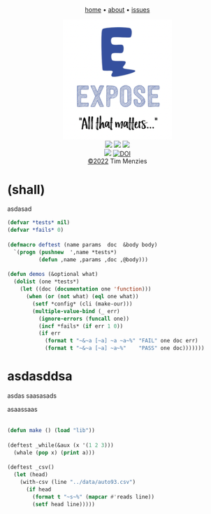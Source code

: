 <a name=top><br>
<!-- tricks from https://simpleicons.org/  https://studio.tailorbrands.com -->
<p align=center>
<a href="/README.md#top">home</a> • 
<a href="/docs/about.md">about</a> • 
<a href="https://github.com/4else/expose/issues">issues</a>  
</p><p align=center>
<a href="/README.md#top"><img src="/etc/img/expose.png" width=250></a><br>
<img src="https://img.shields.io/badge/purpose-se,ai-informational?style=flat&logo=hyper&logoColor=white&color=blueviolet">
<img src="https://img.shields.io/badge/language-lisp-informational?style=flat&logo=lua&logoColor=white&color=orange">
<a href="https://github.com/4duo/duo/actions"><img src="https://github.com/4duo/duo/workflows/tests/badge.svg"></a><br>
<img src="https://img.shields.io/badge/platform-osx,linux-informational?style=flat&logo=linux&logoColor=white&color=blue">
<a href="https://zenodo.org/badge/latestdoi/454593195"><img src="https://zenodo.org/badge/454593195.svg" alt="DOI"></a><br>
<a href="/LICENSE.md#top">&copy;2022</a> Tim Menzies
</p>




# (shall)


 asdasad 


```lisp
(defvar *tests* nil)
(defvar *fails* 0)

(defmacro deftest (name params  doc  &body body)
  `(progn (pushnew  ',name *tests*) 
          (defun ,name ,params ,doc ,@body)))

(defun demos (&optional what)
  (dolist (one *tests*)
    (let ((doc (documentation one 'function)))
      (when (or (not what) (eql one what))
        (setf *config* (cli (make-our)))
        (multiple-value-bind (_ err)
          (ignore-errors (funcall one))
          (incf *fails* (if err 1 0))
          (if err
            (format t "~&~a [~a] ~a ~a~%" "FAIL" one doc err)
            (format t "~&~a [~a] ~a~%"    "PASS" one doc)))))))  

```


# asdasddsa

asdas
saasasads

asaassaas 

```lisp

(defun make () (load "lib"))

(deftest _while(&aux (x '(1 2 3)))
  (whale (pop x) (print a)))

(deftest _csv() 
  (let (head)
    (with-csv (line "../data/auto93.csv") 
      (if head
        (format t "~s~%" (mapcar #'reads line))
        (setf head line)))))


```



